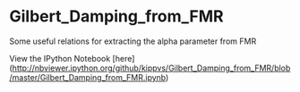 Gilbert_Damping_from_FMR
========================

Some useful relations for extracting the alpha parameter from FMR

View the IPython Notebook [here] (http://nbviewer.ipython.org/github/kippvs/Gilbert_Damping_from_FMR/blob/master/Gilbert_Damping_from_FMR.ipynb)
